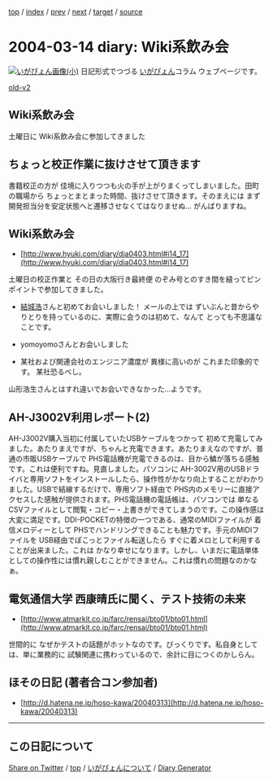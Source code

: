 [top](https://igapyon.github.io/diary/) 
 / [index](https://igapyon.github.io/diary/2004/index.html) 
 / [prev](https://igapyon.github.io/diary/2004/ig040313.html) 
 / [next](https://igapyon.github.io/diary/2004/ig040315.html) 
 / [target](https://igapyon.github.io/diary/2004/ig040314.html) 
 / [source](https://github.com/igapyon/diary/blob/gh-pages/2004/ig040314.html.src.md) 

2004-03-14 diary: Wiki系飲み会
=====================================================================================================
[![いがぴょん画像(小)](https://igapyon.github.io/diary/images/iga200306s.jpg "いがぴょん")](https://igapyon.github.io/diary/memo/memoigapyon.html) 日記形式でつづる [いがぴょん](https://igapyon.github.io/diary/memo/memoigapyon.html)コラム ウェブページです。

[old-v2](ig040314-orig.html)

## Wiki系飲み会

土曜日に Wiki系飲み会に参加してきました


## ちょっと校正作業に抜けさせて頂きます

書籍校正の方が 佳境に入りつつも火の手が上がりまくってしまいました。田町の職場から ちょっとまとまった時間、抜けさせて頂きます。そのまえには まず開発担当分を安定状態へと遷移させなくてはなりませぬ… がんばりますね。

## Wiki系飲み会

* [http://www.hyuki.com/diary/dia0403.html#i14_17](http://www.hyuki.com/diary/dia0403.html#i14_17)

土曜日の校正作業と その日の大阪行き最終便 のぞみ号とのすき間を縫ってピンポイントで参加してきました。

* [結城浩](http://www.hyuki.com/)さんと初めてお会いしました！
  メールの上では ずいぶんと昔からやりとりを持っているのに、実際に会うのは初めて、なんて
  とっても不思議なことです。
  
* yomoyomoさんとお会いしました
  
* 某社および関連会社のエンジニア濃度が 異様に高いのが これまた印象的です。
  某社恐るべし。

山形浩生さんとはすれ違いでお会いできなかった…ようです。

## AH-J3002V利用レポート(2)

AH-J3002V購入当初に付属していたUSBケーブルをつかって 初めて充電してみました。あたりまえですが、ちゃんと充電できます。あたりまえなのですが、普通の市販USBケーブルで
PHS電話機が充電できるのは、目から鱗が落ちる感触です。これは便利ですね。見直しました。パソコンに AH-3002V用のUSBドライバと専用ソフトをインストールしたら、操作性がかなり向上することがわかりました。USBで結線するだけで、専用ソフト経由で PHS内のメモリーに直接アクセスした感触が提供されます。PHS電話機の電話帳は、パソコンでは 単なるCSVファイルとして閲覧・コピー・上書きができてしまうのです。この操作感は 大変に満足です。DDI-POCKETの特徴の一つである、通常のMIDIファイルが 着信メロディーとして PHSでハンドリングできることも魅力です。手元のMIDIファイルを USB経由でぽこっとファイル転送したら すぐに着メロとして利用することが出来ました。これは かなり幸せになります。しかし、いまだに電話単体としての操作性には慣れ親しむことができません。これは慣れの問題なのかなぁ。

## 電気通信大学 西康晴氏に聞く、テスト技術の未来

* [http://www.atmarkit.co.jp/farc/rensai/bto01/bto01.html](http://www.atmarkit.co.jp/farc/rensai/bto01/bto01.html)

世間的に なぜかテストの話題がホットなのです。びっくりです。私自身としては、単に業務的に 試験関連に携わっているので、余計に目につくのかしらん。

## ほその日記 (著者合コン参加者)

* [http://d.hatena.ne.jp/hoso-kawa/20040313](http://d.hatena.ne.jp/hoso-kawa/20040313)

----------------------------------------------------------------------------------------------------

## この日記について

[Share on Twitter](https://twitter.com/intent/tweet?hashtags=igapyon%2Cdiary%2C%E3%81%84%E3%81%8C%E3%81%B4%E3%82%87%E3%82%93&text=Wiki%E7%B3%BB%E9%A3%B2%E3%81%BF%E4%BC%9A&url=https%3A%2F%2Figapyon.github.io%2Fdiary%2F2004%2Fig040314.html) / [top](https://igapyon.github.io/diary/) / [いがぴょんについて](https://igapyon.github.io/diary/memo/memoigapyon.html) / [Diary Generator](https://github.com/igapyon/igapyonv3)
